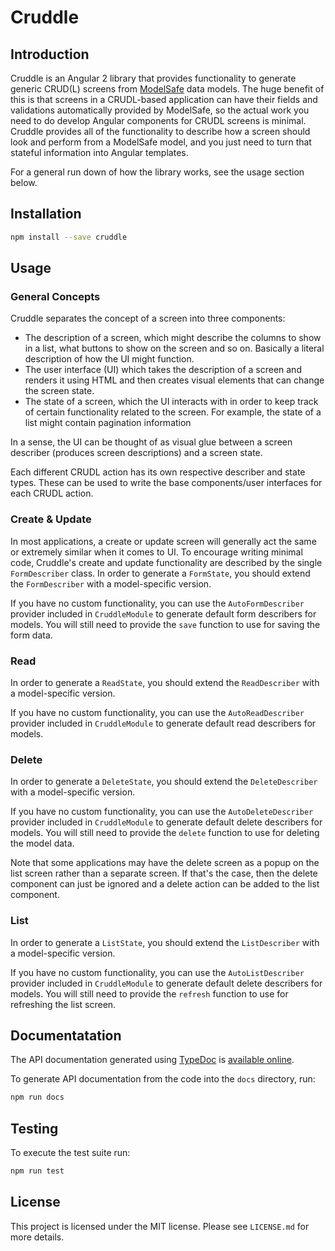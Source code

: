 # Cruddle

## Introduction

Cruddle is an Angular 2 library that provides functionality to generate
generic CRUD(L) screens from [ModelSafe](https://github.com/creativecuriositystudio/modelsafe) data models. 
The huge benefit of this is that screens in a CRUDL-based application can have their fields and validations
automatically provided by ModelSafe, so the actual work you need to do develop Angular components
for CRUDL screens is minimal. Cruddle provides all of the functionality to describe how a screen
should look and perform from a ModelSafe model, and you just need to turn that stateful information
into Angular templates.

For a general run down of how the library works, see the usage section below.

## Installation

```sh
npm install --save cruddle
```

## Usage

### General Concepts

Cruddle separates the concept of a screen into three components:

* The description of a screen, which might describe the columns to show in a list, what buttons
  to show on the screen and so on. Basically a literal description of how the UI might function.
* The user interface (UI) which takes the description of a screen and renders it using
  HTML and then creates visual elements that can change the screen state.
* The state of a screen, which the UI interacts with in order to keep track of certain
  functionality related to the screen. For example, the state of a list might contain
  pagination information

In a sense, the UI can be thought of as visual glue between a screen describer (produces
screen descriptions) and a screen state.

Each different CRUDL action has its own respective describer and state types.
These can be used to write the base components/user interfaces for each CRUDL action.

### Create & Update

In most applications, a create or update screen will generally
act the same or extremely similar when it comes to UI. To encourage writing minimal code,
Cruddle's create and update functionality are described by the single `FormDescriber` class.
In order to generate a `FormState`, you should extend the `FormDescriber` with a model-specific
version.

If you have no custom functionality, you can use the `AutoFormDescriber` provider
included in `CruddleModule` to generate default form describers for models. You will still
need to provide the `save` function to use for saving the form data.

### Read

In order to generate a `ReadState`, you should extend the `ReadDescriber` with a model-specific
version.

If you have no custom functionality, you can use the `AutoReadDescriber` provider
included in `CruddleModule` to generate default read describers for models.

### Delete

In order to generate a `DeleteState`, you should extend the `DeleteDescriber` with a model-specific
version.

If you have no custom functionality, you can use the `AutoDeleteDescriber` provider
included in `CruddleModule` to generate default delete describers for models. You will
still need to provide the `delete` function to use for deleting the model data.

Note that some applications may have the delete screen as a popup
on the list screen rather than a separate screen. If that's the case,
then the delete component can just be ignored and a delete action can be
added to the list component.

### List

In order to generate a `ListState`, you should extend the `ListDescriber` with a model-specific
version.

If you have no custom functionality, you can use the `AutoListDescriber` provider
included in `CruddleModule` to generate default delete describers for models. You will
still need to provide the `refresh` function to use for refreshing the list screen.

## Documentatation

The API documentation generated using [TypeDoc](https://github.com/TypeStrong/typedoc)
is [available online](http://creativecuriositystudio.github.io/cruddle).

To generate API documentation from the code into the `docs` directory, run:

```sh
npm run docs
```

## Testing

To execute the test suite run:

```sh
npm run test
```

## License

This project is licensed under the MIT license. Please see `LICENSE.md` for more details.

